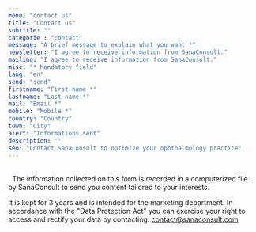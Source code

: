 ```yaml
---
menu: "contact us"
title: "Contact us"
subtitle: ""
categorie : "contact"
message: "A brief message to explain what you want *"
newsletter: "I agree to receive information from SanaConsult."
mailing: "I agree to receive information from SanaConsult."
misc: "* Mandatory field"
lang: "en"
send: "send"
firstname: "First name *"
lastname: "Last name *"
mail: "Email *"
mobile: "Mobile *"
country: "Country"
town: "City"
alert: "Informations sent"
description: ""
seo: "Contact SanaConsult to optimize your ophthalmology practice"
---
```

\
&nbsp;
 The information collected on this form is recorded in a computerized file by SanaConsult to send you content tailored to your interests.

It is kept for 3 years and is intended for the marketing department. In accordance with the "Data Protection Act" you can exercise your right to access and rectify your data by contacting: contact@sanaconsult.com